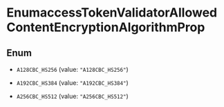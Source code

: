 

# EnumaccessTokenValidatorAllowedContentEncryptionAlgorithmProp

## Enum


* `A128CBC_HS256` (value: `"A128CBC_HS256"`)

* `A192CBC_HS384` (value: `"A192CBC_HS384"`)

* `A256CBC_HS512` (value: `"A256CBC_HS512"`)



